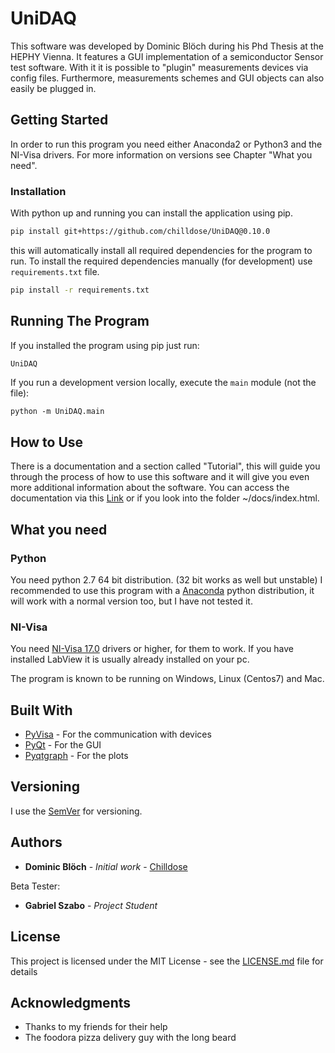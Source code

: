 # UniDAQ

This software was developed by Dominic Blöch during his Phd Thesis at the HEPHY Vienna. It features a GUI implementation of a semiconductor Sensor test software.
With it it is possible to "plugin" measurements devices via config files. Furthermore, measurements schemes and GUI objects can also easily be plugged in.

## Getting Started

In order to run this program you need either Anaconda2 or Python3 and the NI-Visa drivers. For more information on versions see Chapter "What you need".

### Installation

With python up and running you can install the application using pip.

```bash
pip install git+https://github.com/chilldose/UniDAQ@0.10.0
```

this will automatically install all required dependencies for the program to run.
To install the required dependencies manually (for development) use `requirements.txt` file.

```bash
pip install -r requirements.txt
```

## Running The Program

If you installed the program using pip just run:

```bash
UniDAQ
```

If you run a development version locally, execute the `main` module (not the file):

```
python -m UniDAQ.main
```

## How to Use

There is a documentation and a section called "Tutorial", this will guide you through the process of how to use this software and it will give you even more additional information about the software. You can access the documentation via this [Link](https://chilldose.github.io/UniDAQ/) or if you look into the folder ~/docs/index.html.



## What you need

### Python

You need python 2.7 64 bit distribution. (32 bit works as well but unstable)
I recommended to use this program with a [Anaconda](https://www.anaconda.com/download/) python distribution, it will work with a normal version too, but I have not tested it.

### NI-Visa
You need [NI-Visa 17.0](http://www.ni.com/download/ni-visa-17.0/6646/en/) drivers or higher, for them to work. If you have installed LabView it is usually already installed on your pc.

The program is known to be running on Windows, Linux (Centos7) and Mac.


## Built With

* [PyVisa](https://github.com/pyvisa/pyvisa) - For the communication with devices
* [PyQt](https://github.com/pyqt) - For the GUI
* [Pyqtgraph](https://github.com/pyqtgraph/) - For the plots



## Versioning

I use the [SemVer](http://semver.org/) for versioning.


## Authors

* **Dominic Blöch** - *Initial work* - [Chilldose](https://github.com/Chilldose)

Beta Tester:

* **Gabriel Szabo** - *Project Student*

## License

This project is licensed under the MIT License - see the [LICENSE.md](LICENSE.md) file for details

## Acknowledgments

* Thanks to my friends for their help
* The foodora pizza delivery guy with the long beard
